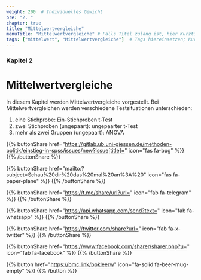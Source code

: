 ```yaml
---
weight: 200  # Individuelles Gewicht 
pre: "2. "
chapter: true
title: "Mittelwertvergleiche"
menuTitle: "Mittelwertvergleiche" # Falls Titel zulang ist, hier Kurztitel
tags: ["mittelwert", "Mittelwertvergleiche"]  # Tags hiereinsetzen; Kurzwort, was auf der Seite passsiert
---
```


### Kapitel 2 

# Mittelwertvergleiche

In diesem Kapitel werden Mittelwertvergleiche vorgestellt. Bei Mittelwertvergleichen werden verschiedene Testsituationen unterschieden:

<ol class="index-list">
  <li>eine Stichprobe: Ein-Stichproben t-Test</li>
  <li>zwei Stichproben (ungepaart): ungepaarter t-Test</li>
  <li>mehr als zwei Gruppen (ungepaart): ANOVA</li>
</ol>

{{% buttonShare href="https://gitlab.ub.uni-giessen.de/methoden-politik/einstieg-in-spss/issues/new?issue[title]=" icon="fas fa-bug" %}} {{% /buttonShare %}} 

{{% buttonShare href="mailto:?subject=Schau%20dir%20das%20mal%20an%3A%20" icon="fas fa-paper-plane" %}} {{% /buttonShare %}}

{{% buttonShare href="https://t.me/share/url?url=" icon="fab fa-telegram" %}} {{% /buttonShare %}}

{{% buttonShare href="https://api.whatsapp.com/send?text=" icon="fab fa-whatsapp" %}} {{% /buttonShare %}}

{{% buttonShare href="https://twitter.com/share?url=" icon="fab fa-x-twitter" %}} {{% /buttonShare %}}

{{% buttonShare href="https://www.facebook.com/sharer/sharer.php?u=" icon="fab fa-facebook" %}} {{% /buttonShare %}}

{{% button href="https://bmc.link/bpkleerw" icon="fa-solid fa-beer-mug-empty" %}} {{% /button %}}
